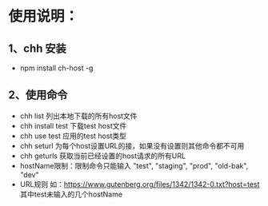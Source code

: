 # 使用说明：
## 1、chh 安装
* npm install ch-host  -g

## 2、使用命令
* chh list 列出本地下载的所有host文件
* chh install test 下载test host文件
* chh use test  应用的test host类型
* chh seturl <hostName> <requestUrl> 为每个host设置URL的接，如果没有设置则其他命令都不可用
* chh geturls  获取当前已经设置的host请求的所有URL
* hostName限制：限制命令只能输入 "test", "staging", "prod", "old-bak", "dev"
* URL规则 如：https://www.gutenberg.org/files/1342/1342-0.txt?host=test 其中test未输入的几个hostName